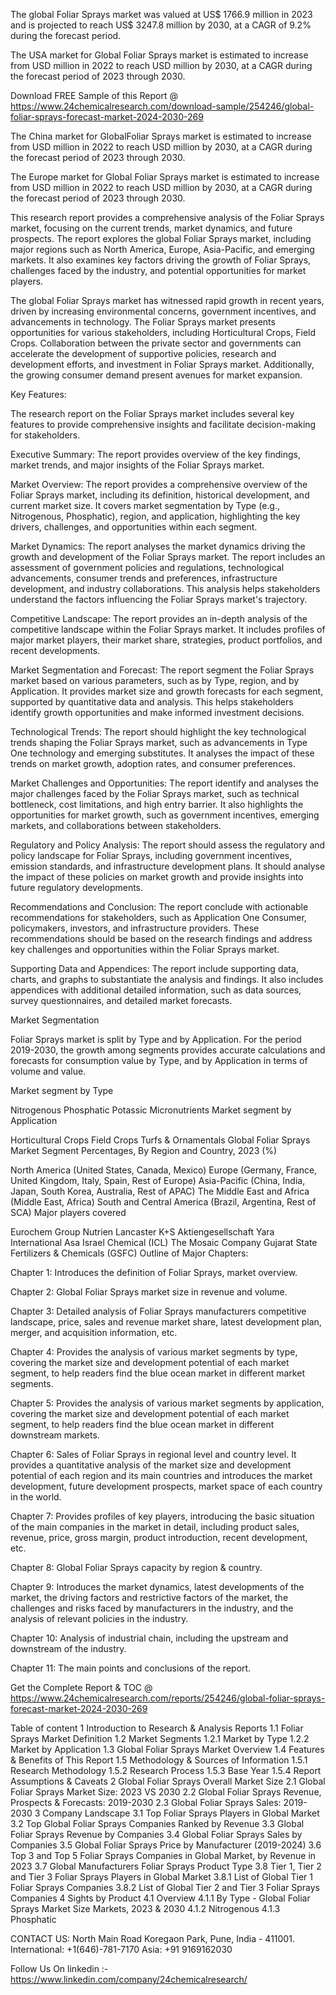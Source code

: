 The global Foliar Sprays market was valued at US$ 1766.9 million in 2023 and is projected to reach US$ 3247.8 million by 2030, at a CAGR of 9.2% during the forecast period.

The USA market for Global Foliar Sprays  market is estimated to increase from USD million in 2022 to reach USD million by 2030, at a CAGR during the forecast period of 2023 through 2030.

Download FREE Sample of this Report @ https://www.24chemicalresearch.com/download-sample/254246/global-foliar-sprays-forecast-market-2024-2030-269

The China market for GlobalFoliar Sprays market is estimated to increase from USD million in 2022 to reach USD million by 2030, at a CAGR during the forecast period of 2023 through 2030.

The Europe market for Global Foliar Sprays market is estimated to increase from USD million in 2022 to reach USD million by 2030, at a CAGR during the forecast period of 2023 through 2030.

This research report provides a comprehensive analysis of the Foliar Sprays market, focusing on the current trends, market dynamics, and future prospects. The report explores the global Foliar Sprays market, including major regions such as North America, Europe, Asia-Pacific, and emerging markets. It also examines key factors driving the growth of Foliar Sprays, challenges faced by the industry, and potential opportunities for market players.

The global Foliar Sprays market has witnessed rapid growth in recent years, driven by increasing environmental concerns, government incentives, and advancements in technology. The Foliar Sprays market presents opportunities for various stakeholders, including Horticultural Crops, Field Crops. Collaboration between the private sector and governments can accelerate the development of supportive policies, research and development efforts, and investment in Foliar Sprays market. Additionally, the growing consumer demand present avenues for market expansion.

Key Features:

The research report on the Foliar Sprays market includes several key features to provide comprehensive insights and facilitate decision-making for stakeholders.

Executive Summary: The report provides overview of the key findings, market trends, and major insights of the Foliar Sprays market.

Market Overview: The report provides a comprehensive overview of the Foliar Sprays market, including its definition, historical development, and current market size. It covers market segmentation by Type (e.g., Nitrogenous, Phosphatic), region, and application, highlighting the key drivers, challenges, and opportunities within each segment.

Market Dynamics: The report analyses the market dynamics driving the growth and development of the Foliar Sprays market. The report includes an assessment of government policies and regulations, technological advancements, consumer trends and preferences, infrastructure development, and industry collaborations. This analysis helps stakeholders understand the factors influencing the Foliar Sprays market's trajectory.

Competitive Landscape: The report provides an in-depth analysis of the competitive landscape within the Foliar Sprays market. It includes profiles of major market players, their market share, strategies, product portfolios, and recent developments.

Market Segmentation and Forecast: The report segment the Foliar Sprays market based on various parameters, such as by Type, region, and by Application. It provides market size and growth forecasts for each segment, supported by quantitative data and analysis. This helps stakeholders identify growth opportunities and make informed investment decisions.

Technological Trends: The report should highlight the key technological trends shaping the Foliar Sprays market, such as advancements in Type One technology and emerging substitutes. It analyses the impact of these trends on market growth, adoption rates, and consumer preferences.

Market Challenges and Opportunities: The report identify and analyses the major challenges faced by the Foliar Sprays market, such as technical bottleneck, cost limitations, and high entry barrier. It also highlights the opportunities for market growth, such as government incentives, emerging markets, and collaborations between stakeholders.

Regulatory and Policy Analysis: The report should assess the regulatory and policy landscape for Foliar Sprays, including government incentives, emission standards, and infrastructure development plans. It should analyse the impact of these policies on market growth and provide insights into future regulatory developments.

Recommendations and Conclusion: The report conclude with actionable recommendations for stakeholders, such as Application One Consumer, policymakers, investors, and infrastructure providers. These recommendations should be based on the research findings and address key challenges and opportunities within the Foliar Sprays market.

Supporting Data and Appendices: The report include supporting data, charts, and graphs to substantiate the analysis and findings. It also includes appendices with additional detailed information, such as data sources, survey questionnaires, and detailed market forecasts.

Market Segmentation

Foliar Sprays market is split by Type and by Application. For the period 2019-2030, the growth among segments provides accurate calculations and forecasts for consumption value by Type, and by Application in terms of volume and value.

Market segment by Type

Nitrogenous
Phosphatic
Potassic
Micronutrients
Market segment by Application

Horticultural Crops
Field Crops
Turfs & Ornamentals
Global Foliar Sprays Market Segment Percentages, By Region and Country, 2023 (%)

North America (United States, Canada, Mexico)
Europe (Germany, France, United Kingdom, Italy, Spain, Rest of Europe)
Asia-Pacific (China, India, Japan, South Korea, Australia, Rest of APAC)
The Middle East and Africa (Middle East, Africa)
South and Central America (Brazil, Argentina, Rest of SCA)
Major players covered

Eurochem Group
Nutrien
Lancaster
K+S Aktiengesellschaft
Yara International Asa
Israel Chemical (ICL)
The Mosaic Company
Gujarat State Fertilizers & Chemicals (GSFC)
Outline of Major Chapters:

Chapter 1: Introduces the definition of Foliar Sprays, market overview.

Chapter 2: Global Foliar Sprays market size in revenue and volume.

Chapter 3: Detailed analysis of Foliar Sprays manufacturers competitive landscape, price, sales and revenue market share, latest development plan, merger, and acquisition information, etc.

Chapter 4: Provides the analysis of various market segments by type, covering the market size and development potential of each market segment, to help readers find the blue ocean market in different market segments.

Chapter 5: Provides the analysis of various market segments by application, covering the market size and development potential of each market segment, to help readers find the blue ocean market in different downstream markets.

Chapter 6: Sales of Foliar Sprays in regional level and country level. It provides a quantitative analysis of the market size and development potential of each region and its main countries and introduces the market development, future development prospects, market space of each country in the world.

Chapter 7: Provides profiles of key players, introducing the basic situation of the main companies in the market in detail, including product sales, revenue, price, gross margin, product introduction, recent development, etc.

Chapter 8: Global Foliar Sprays capacity by region & country.

Chapter 9: Introduces the market dynamics, latest developments of the market, the driving factors and restrictive factors of the market, the challenges and risks faced by manufacturers in the industry, and the analysis of relevant policies in the industry.

Chapter 10: Analysis of industrial chain, including the upstream and downstream of the industry.

Chapter 11: The main points and conclusions of the report.

Get the Complete Report & TOC @ https://www.24chemicalresearch.com/reports/254246/global-foliar-sprays-forecast-market-2024-2030-269

Table of content
1 Introduction to Research & Analysis Reports
1.1 Foliar Sprays Market Definition
1.2 Market Segments
1.2.1 Market by Type
1.2.2 Market by Application
1.3 Global Foliar Sprays Market Overview
1.4 Features & Benefits of This Report
1.5 Methodology & Sources of Information
1.5.1 Research Methodology
1.5.2 Research Process
1.5.3 Base Year
1.5.4 Report Assumptions & Caveats
2 Global Foliar Sprays Overall Market Size
2.1 Global Foliar Sprays Market Size: 2023 VS 2030
2.2 Global Foliar Sprays Revenue, Prospects & Forecasts: 2019-2030
2.3 Global Foliar Sprays Sales: 2019-2030
3 Company Landscape
3.1 Top Foliar Sprays Players in Global Market
3.2 Top Global Foliar Sprays Companies Ranked by Revenue
3.3 Global Foliar Sprays Revenue by Companies
3.4 Global Foliar Sprays Sales by Companies
3.5 Global Foliar Sprays Price by Manufacturer (2019-2024)
3.6 Top 3 and Top 5 Foliar Sprays Companies in Global Market, by Revenue in 2023
3.7 Global Manufacturers Foliar Sprays Product Type
3.8 Tier 1, Tier 2 and Tier 3 Foliar Sprays Players in Global Market
3.8.1 List of Global Tier 1 Foliar Sprays Companies
3.8.2 List of Global Tier 2 and Tier 3 Foliar Sprays Companies
4 Sights by Product
4.1 Overview
4.1.1 By Type - Global Foliar Sprays Market Size Markets, 2023 & 2030
4.1.2 Nitrogenous
4.1.3 Phosphatic

CONTACT US:
North Main Road Koregaon Park, Pune, India - 411001.
International: +1(646)-781-7170
Asia: +91 9169162030

Follow Us On linkedin :- https://www.linkedin.com/company/24chemicalresearch/
